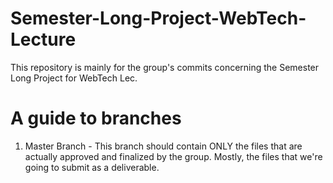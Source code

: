 # Semester-Long-Project-WebTech-Lecture
This repository is mainly for the group's commits concerning the Semester Long Project for WebTech Lec.

# A guide to branches
1) Master Branch - This branch should contain ONLY the files that are actually approved and finalized by the group. Mostly, the files that we're going to submit as a deliverable.
